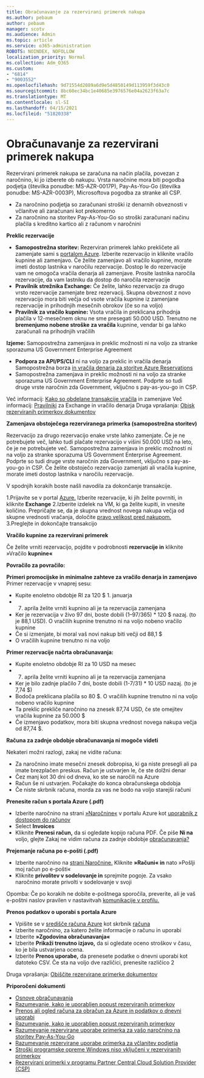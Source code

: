 ```yaml
---
title: Obračunavanje za rezervirani primerek nakupa
ms.author: pebaum
author: pebaum
manager: scotv
ms.audience: Admin
ms.topic: article
ms.service: o365-administration
ROBOTS: NOINDEX, NOFOLLOW
localization_priority: Normal
ms.collection: Adm_O365
ms.custom:
- "6814"
- "9003552"
ms.openlocfilehash: 9d71554d2089a6d9e5d4850149d113959f3d43c0
ms.sourcegitcommit: 8bc60ec34bc1e40685e3976576e04a2623f63a7c
ms.translationtype: MT
ms.contentlocale: sl-SI
ms.lasthandoff: 04/15/2021
ms.locfileid: "51820338"
---
```

# <a name="billing-for-reserved-instance-purchase"></a>Obračunavanje za rezervirani primerek nakupa

Rezervirani primerek nakupa se zaračuna na način plačila, povezan z naročnino, ki jo izberete ob nakupu. Vrsta naročnine mora biti pogodba podjetja (številka ponudbe: MS-AZR-0017P), Pay-As-You-Go (številka ponudbe: MS-AZR-0003P), Microsoftova pogodba za stranke ali CSP.

- Za naročnino podjetja so zaračunani stroški iz denarnih obveznosti v včlanitve ali zaračunani kot prekomerno
- Za naročnino na storitev Pay-As-You-Go so stroški zaračunani načinu plačila s kreditno kartico ali z računom v naročnini

**Preklic rezervacije**

- **Samopostrežna storitev:** Rezerviran primerek lahko prekličete ali zamenjate sami s [portalom Azure](https://portal.azure.com/#blade/Microsoft_Azure_Reservations/ReservationsBrowseBlade). Izberite rezervacijo in kliknite vračilo kupnine ali zamenjavo. Če želite zamenjavo ali vračilo kupnine, morate imeti dostop lastnika v naročilu rezervacije. Dostop le do rezervacije vam ne omogoča vračila denarja ali zamenjave. Prosite lastnika naročila rezervacije, da vam lastniku da dostop do naročila rezervacije
- **Pravilnik strežnika Exchange:** Če želite, lahko rezervacijo za drugo vrsto  rezervacije zamenjate brez rezervacij. Skupna obveznost z novo rezervacijo mora biti večja od vsote vračila kupnine iz zamenjane rezervacije in prihodnjih mesečnih obrokov (če so na voljo)
- **Pravilnik za vračilo kupnine:** Vsota vračila in preklicana prihodnja plačila v 12-mesečnem oknu ne sme presegati 50.000 USD. Trenutno ne **bremenjumo nobene stroške za vračila** kupnine, vendar bi ga lahko zaračunali na prihodnjih vračilih

**Izjeme:** Samopostrežna zamenjava in preklic možnosti ni na voljo za stranke sporazuma US Government Enterprise Agreement

- **Podpora za API/PS/CLI** ni na voljo za preklic in vračila denarja Samopostrežna borza [in vračila denarja za storitve Azure Reservations](https://docs.microsoft.com/azure/cost-management-billing/reservations/exchange-and-refund-azure-reservations?WT.mc_id=Portal-Microsoft_Azure_Support)
- Samopostrežna zamenjava in preklic možnosti ni na voljo za stranke sporazuma US Government Enterprise Agreement. Podprte so tudi druge vrste naročnin zda Government, vključno s pay-as-you-go in CSP.

Več informacij: [Kako so obdelane transakcije vračila](https://docs.microsoft.com/azure/billing/billing-azure-reservations-self-service-exchange-and-refund?WT.mc_id=Portal-Microsoft_Azure_Support#how-return-and-exchange-transactions-are-processed) in zamenjave Več informacij: [Pravilniki](https://docs.microsoft.com/azure/billing/billing-azure-reservations-self-service-exchange-and-refund?WT.mc_id=Portal-Microsoft_Azure_Support#exchange-policies) za Exchange in vračilo denarja Druga vprašanja: [Obisk rezerviranih primerkov dokumentov](https://docs.microsoft.com/azure/billing/billing-save-compute-costs-reservations?WT.mc_id=Portal-Microsoft_Azure_Support)

**Zamenjava obstoječega rezerviranega primerka (samopostrežna storitev)**

Rezervacijo za drugo rezervacijo enake vrste lahko zamenjate. Če je ne potrebujete več, lahko tudi plačate rezervacijo v višini 50.000 USD na leto, če je ne potrebujete več. Samopostrežna zamenjava in preklic možnosti ni na voljo za stranke sporazuma US Government Enterprise Agreement. Podprte so tudi druge vrste naročnin zda Government, vključno s pay-as-you-go in CSP. Če želite obstoječo rezervacijo zamenjati ali vračila kupnine, morate imeti dostop lastnika v naročilu rezervacije.

V spodnjih korakih boste našli navodila za dokončanje transakcije.

1.Prijavite se v portal [Azure.](https://portal.azure.com/#blade/Microsoft_Azure_Reservations/ReservationsBrowseBlade) Izberite rezervacije, ki jih želite povrniti, in kliknite **Exchange** 2.Izberite izdelek na VM, ki ga želite kupiti, in vnesite količino. Prepričajte se, da je skupna vrednost novega nakupa večja od skupne vrednosti vračanja, določite [pravo velikost pred nakupom.](https://docs.microsoft.com/azure/virtual-machines/windows/prepay-reserved-vm-instances?WT.mc_id=Portal-Microsoft_Azure_Support#determine-the-right-vm-size-before-you-buy)
3.Preglejte in dokončajte transakcijo

**Vračilo kupnine za rezervirani primerek**

Če želite vrniti rezervacijo, pojdite v podrobnosti **rezervacije in** kliknite »Vračilo **kupnine«**

**Povračilo za povračilo:**

**Primeri promocijske in minimalne zahteve za vračilo denarja in zamenjavo** Primer rezervacije v vnaprej sesu:

- Kupite enoletno obdobje RI za 120 $ 1. januarja
- 7. aprila želite vrniti kupnino ali je ta rezervacija zamenjana
- Ker je rezervacija v živo 97 dni, boste dobili (1–97/365) * 120 $ nazaj. (to je 88,1 USD). O vračilih kupnine trenutno ni na voljo nobeno vračilo kupnine
- Če si izmenjate, bi moral vaš novi nakup biti večji od 88,1 $
- O vračilih kupnine trenutno ni na voljo

**Primer rezervacije načrta obračunavanja:**

- Kupite enoletno obdobje RI za 10 USD na mesec
- 7. aprila želite vrniti kupnino ali je ta rezervacija zamenjana
- Ker je bilo zadnje plačilo 7 dni, boste dobili (1-7/31) * 10 USD nazaj. (to je 7,74 $)
- Bodoča preklicana plačila so 80 $. O vračilih kupnine trenutno ni na voljo nobeno vračilo kupnine
- Ta preklic prekliče naročnino na znesek 87,74 USD, če ste omejitev vračila kupnine za 50.000 $
- Če izmenjavo podatkov, mora biti skupna vrednost novega nakupa večja od 87,74 $.

**Računa za zadnje obdobje obračunavanja ni mogoče videti**

Nekateri možni razlogi, zakaj ne vidite računa:

- Za naročnino imate mesečni znesek dobropisa, ki ga niste presegli ali pa imate brezplačen preskus. Račun je ustvarjen le, če ste dolžni denar
- Čez manj kot 30 dni od dneva, ko ste se naročili na Azure
- Račun še ni ustvarjen. Počakajte do konca obračunskega obdobja
- Če niste skrbnik računa, morda za vas ne bodo na voljo starejši računi

**Prenesite račun s portala Azure (.pdf)**

- Izberite naročnino na strani [»Naročnine«](https://portal.azure.com/#blade/Microsoft_Azure_Billing/SubscriptionsBlade) v portalu Azure kot [uporabnik z dostopom do računov](https://docs.microsoft.com/azure/billing/billing-manage-access?WT.mc_id=Portal-Microsoft_Azure_Support)
- Select **Invoices**
- Kliknite **Prenesi račun,** da si ogledate kopijo računa PDF. Če piše **Ni na** voljo, glejte Zakaj ne vidim računa za zadnje obdobje [obračunavanja?](https://docs.microsoft.com/azure/billing/billing-download-azure-invoice-daily-usage-date?WT.mc_id=Portal-Microsoft_Azure_Support#noinvoice)

**Prejemanje računa po e-pošti (.pdf)**

- Izberite naročnino na [strani Naročnine.](https://portal.azure.com/#blade/Microsoft_Azure_Billing/SubscriptionsBlade) Kliknite **»Računi« in** nato »Pošlji moj račun po e-pošti«
- Kliknite **privolitev v sodelovanje in** sprejmite pogoje. Za vsako naročnino morate privolti v sodelovanje v svoji

Opomba: Če po korakih ne dobite e-poštnega sporočila, preverite, ali je vaš e-poštni naslov pravilen v nastavitvah [komunikacije v profilu.](https://account.windowsazure.com/profile)

**Prenos podatkov o uporabi s portala Azure**

- Vpišite se v [središče računa Azure](https://account.windowsazure.com/Subscriptions) kot skrbnik [računa](https://docs.microsoft.com/azure/billing/billing-subscription-transfer?WT.mc_id=Portal-Microsoft_Azure_Support#whoisaa)
- Izberite naročnino, za katero želite informacije o računu in uporabi
- Izberite **»Zgodovina obračunavanja«**
- Izberite **Prikaži trenutno izjavo,** da si ogledate oceno stroškov v času, ko je bila ustvarjena ocena.
- Izberite **Prenos uporabe,** da prenesete podatke o dnevni uporabi kot datoteko CSV. Če sta na voljo dve različici, prenesite različico 2

Druga vprašanja: [Obiščite rezervirane primerke dokumentov](https://docs.microsoft.com/azure/billing/billing-save-compute-costs-reservations?WT.mc_id=Portal-Microsoft_Azure_Support)

**Priporočeni dokumenti**

- [Osnove obračunavanja](https://docs.microsoft.com/partner-center/billing-basics/?WT.mc_id=Portal-Microsoft_Azure_Support)
- [Razumevanje, kako je uporabljen popust rezerviranih primerkov](https://docs.microsoft.com/azure/billing/billing-understand-vm-reservation-charges/?WT.mc_id=Portal-Microsoft_Azure_Support)
- [Prenos ali ogled računa za obračun za Azure in podatkov o dnevni uporabi](https://docs.microsoft.com/azure/billing/billing-download-azure-invoice-daily-usage-date?WT.mc_id=Portal-Microsoft_Azure_Support)
- [Razumevanje, kako je uporabljen popust rezerviranih primerkov](https://docs.microsoft.com/azure/billing/billing-understand-vm-reservation-charges/?WT.mc_id=Portal-Microsoft_Azure_Support)
- [Razumevanje rezervirane uporabe primerka za vašo naročnino na storitev Pay-As-You-Go](https://docs.microsoft.com/azure/billing/billing-understand-reserved-instance-usage/?WT.mc_id=Portal-Microsoft_Azure_Support)
- [Razumevanje rezervirane uporabe primerka za včlanitev podjetja](https://docs.microsoft.com/azure/billing/billing-understand-reserved-instance-usage-ea/?WT.mc_id=Portal-Microsoft_Azure_Support)
- [Stroški programske opreme Windows niso vključeni v rezerviranih primerkov](https://docs.microsoft.com/azure/billing/billing-reserved-instance-windows-software-costs/?WT.mc_id=Portal-Microsoft_Azure_Support)
- [Rezervirani primerki v programu Partner Central Cloud Solution Provider (CSP)](https://docs.microsoft.com/partner-center/azure-reservations/?WT.mc_id=Portal-Microsoft_Azure_Support)